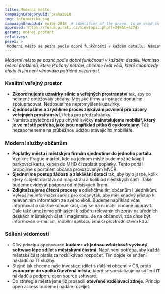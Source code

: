 ```yaml
---
title: Moderní město
campaignCategoryUid: praha2018
img: informatika.svg
campaignGroupUid: volby-2018  # identifier of the group, to be used in program point
approved: https://forum.pirati.cz/viewtopic.php?f=349&t=42745 
garant: ondrej.profant
relatives:
perex: >
 Moderní město se pozná podle dobré funkčnosti v každém detailu. Namísto řešení problémů, které Pražany netrápí, chceme řešit věci, které doopravdy chybí či jim není věnována patřičná pozornost.
---
```


*Moderní město se pozná podle dobré funkčnosti v každém detailu. Namísto řešení
problémů, které Pražany netrápí, chceme řešit věci, které doopravdy chybí či jim není
věnována patřičná pozornost.*

### Kvalitní veřejný prostor
* **Zkoordinujeme uzavírky silnic a veřejných prostranství** tak, aby co nejméně
obtěžovaly občany. Městské firmy a instituce donutíme spolupracovat. Nedopustíme
nepromyšlené uzavírky.
* **Zjednodušíme a zrychlíme proces získávání povolení pro zábory veřejných
prostranství**, třeba pro předzahrádky.
* Namísto zbytečností typu chytré lavičky **nainstalujeme mobiliář, který je ve městě
potřeba, jako jsou například pítka či cyklostojany**. Též nezapomeneme na
průběžnou údržbu stávajícího mobiliáře.

### Moderní služby občanům
* **Poplatky městu i městským firmám sjednotíme do jednoho portálu**. Vznikne
Prague market, kde na jednom místě bude možné koupit parkovací kartu, kupón do
MHD či zaplatit poplatky. Tento portál propojíme s portálem občana provozovaným
MVČR.
* **Sjednotíme postup žádostí a získávání dotací** tak, aby bylo jasné, kolik který
subjekt dostává od magistrátu a kolik od městských částí. Také budeme evidovat
podporu od městských firem.
* **Zdigitalizujeme úřední procesy** a odlehčíme tím občanům i úředníkům.
Vylepšíme informační servis pro občanytak, aby měli snadný přístup k
relevantním informacím ze svého okolí. Budeme například včas informovat o údržbě
komunikací, aby se na ni mohli občané připravit. Dále také umožníme přihlášení k
odběru relevantních zpráv na úředních deskách městských částí i magistrátu. Je na
občanovi, zda chce být informován e-mailem, mobilní aplikací, sms či prostřednictvím
RSS.

### Sdílení vědomostí
* Díky principu opensource **budeme už jednou zakázkově vyvinutý software lépe
sdílet s městskými částmi**. Např. není potřeba, aby každá městská část platila za
rozklikávací rozpočet. Tím dojde ke snížení nákladů na IT služby.
* Stejně tak chceme naše investice sdílet s dalšími obcemi v ČR, proto **vstoupíme do
spolku Otevřená města**, který se specializuje na sdílení IT nákladů a podporu open
source software.
* Do strategie města jsme již prosadili **otevřené vzdělávací zdroje**. Princip open
access budeme i nadále rozvíjet.
